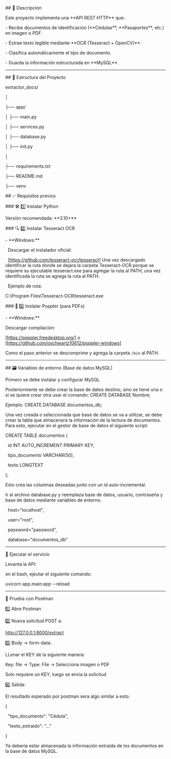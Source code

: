 \## 📌 Descripción



Este proyecto implementa una \*\*API REST HTTP\*\* que:

\- Recibe documentos de identificación (\*\*Cédulas\*\*, \*\*Pasaportes\*\*, etc.) en imagen o PDF.

\- Extrae texto legible mediante \*\*OCR (Tesseract + OpenCV)\*\*.

\- Clasifica automáticamente el tipo de documento.

\- Guarda la información estructurada en \*\*MySQL\*\*.



-----------------------------------------------------------------------------------------------------------------------------------------------------------------------------------------------------



\## 📁 Estructura del Proyecto



extractor\_docs/

│

├── app/

│ ├── main.py 

│ ├── services.py 

│ ├── database.py

│ ├── init.py

│

├── requirements.txt

├── README.md

├── venv





\## ✅ Requisitos previos



\### 🛠️ 1️⃣ Instalar Python

Versión recomendada: \*\*3.10+\*\*



\### 🔍 2️⃣ Instalar Tesseract OCR



\- \*\*Windows:\*\*  

&nbsp; Descargar el instalador oficial:

&nbsp; \[https://github.com/tesseract-ocr/tesseract] Una vez descargado identificar la ruta donde se dejara la carpeta Tesseract-OCR porque se requiere su ejecutable tesseract.exe para agregar la ruta al PATH, una vez identificada la ruta se agrega la ruta al PATH.



&nbsp; Ejemplo de ruta:

C:\\Program Files\\Tesseract-OCR\\tesseract.exe





\### 📄 3️⃣ Instalar Poppler (para PDFs)



\- \*\*Windows:\*\*  

Descargar compilación:

\[https://poppler.freedesktop.org/] o \[https://github.com/oschwartz10612/poppler-windows]



Como el paso anterior se descomprime y agrega la carpeta `/bin` al PATH.



----------------------------------------------------------------------------------------------------------------------------------------------------------------------------------------------------



\## 🗃️ Variables de entorno (Base de datos MySQL)


Primero se debe instalar y configurar MySQL

Posteriormente se debe crear la base de datos destino, sino se tiene una o si se quiere crear otra usar el comando: CREATE DATABASE Nombre;



Ejemplo:
CREATE DATABASE documentos\_db;



Una vez creada o seleccionada que base de datos se va a utilizar, se debe crear la tabla que almacenara la información de la lectura de documentos. Para esto, ejecutar en el gestor de base de datos el siguiente script:

CREATE TABLE documentos (

&nbsp;   id INT AUTO\_INCREMENT PRIMARY KEY,

&nbsp;   tipo\_documento VARCHAR(50),

&nbsp;   texto LONGTEXT

);



Esto crea las columnas deseadas junto con un id auto-incremental.


Ir al archivo database.py y reemplaza base de datos, usuario, contraseña y base de datos mediante variables de entorno.



&nbsp;	    host="localhost",

&nbsp;           user="root",

&nbsp;           password="password",

&nbsp;           database="documentos\_db"



-----------------------------------------------------------------------------------------------------------------------------------------------------------------------------------------------------



🚀 Ejecutar el servicio

Levanta la API:

en el bash, ejeutar el siguiente comando:


uvicorn app.main:app --reload



-----------------------------------------------------------------------------------------------------------------------------------------------------------------------------------------------------



📮 Prueba con Postman

1️⃣ Abre Postman



2️⃣ Nueva solicitud POST a:



http://127.0.0.1:8000/extract



3️⃣ Body → form-data:

LLenar el KEY de la siguiente manera:



Key: file → Type: File → Selecciona imagen o PDF

Solo requiere un KEY, luego se envia la solicitud



4️⃣ Salida:

El resultado esperado por postman sera algo similar a esto:


{

&nbsp; "tipo\_documento": "Cédula",

&nbsp; "texto\_extraido": "..."

}

Ya debería estar almacenada la información extraída de los documentos en la base de datos MySQL.

